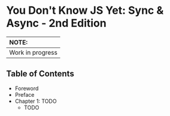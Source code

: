 # You Don't Know JS Yet: Sync & Async - 2nd Edition

| NOTE: |
| :--- |
| Work in progress |

## Table of Contents

* Foreword
* Preface
* Chapter 1: TODO
    * TODO
